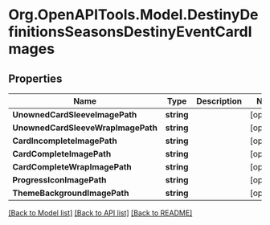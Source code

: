 # Org.OpenAPITools.Model.DestinyDefinitionsSeasonsDestinyEventCardImages

## Properties

Name | Type | Description | Notes
------------ | ------------- | ------------- | -------------
**UnownedCardSleeveImagePath** | **string** |  | [optional] 
**UnownedCardSleeveWrapImagePath** | **string** |  | [optional] 
**CardIncompleteImagePath** | **string** |  | [optional] 
**CardCompleteImagePath** | **string** |  | [optional] 
**CardCompleteWrapImagePath** | **string** |  | [optional] 
**ProgressIconImagePath** | **string** |  | [optional] 
**ThemeBackgroundImagePath** | **string** |  | [optional] 

[[Back to Model list]](../README.md#documentation-for-models) [[Back to API list]](../README.md#documentation-for-api-endpoints) [[Back to README]](../README.md)


